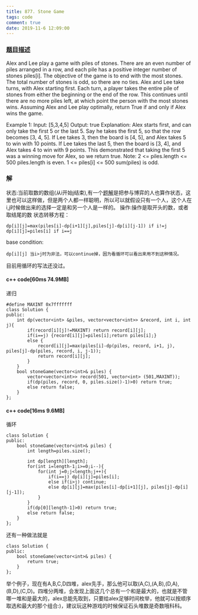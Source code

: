 ```yaml
---
title: 877. Stone Game
tags: code
comment: true
date: 2019-11-6 12:09:00
---
```

### [题目描述](https://leetcode.com/problems/stone-game/)
Alex and Lee play a game with piles of stones.  There are an even number of piles arranged in a row, and each pile has a positive integer number of stones piles[i].
The objective of the game is to end with the most stones.  The total number of stones is odd, so there are no ties.
Alex and Lee take turns, with Alex starting first.  Each turn, a player takes the entire pile of stones from either the beginning or the end of the row.  This continues until there are no more piles left, at which point the person with the most stones wins.
Assuming Alex and Lee play optimally, return True if and only if Alex wins the game.

Example 1:
Input: [5,3,4,5]
Output: true
Explanation: 
Alex starts first, and can only take the first 5 or the last 5.
Say he takes the first 5, so that the row becomes [3, 4, 5].
If Lee takes 3, then the board is [4, 5], and Alex takes 5 to win with 10 points.
If Lee takes the last 5, then the board is [3, 4], and Alex takes 4 to win with 9 points.
This demonstrated that taking the first 5 was a winning move for Alex, so we return true.
Note:
2 <= piles.length <= 500
piles.length is even.
1 <= piles[i] <= 500
sum(piles) is odd.
### 解
状态:当前取数的数组(从i开始j结束),有一个[题解](https://leetcode-cn.com/problems/stone-game/solution/jie-jue-bo-yi-wen-ti-de-dong-tai-gui-hua-tong-yong/)是把参与博弈的人也算作状态，这里也可以这样做，但是两个人都一样聪明，所以可以就假设只有一个人，这个人在i,j时候做出来的选择一定是和另一个人是一样的。
操作:操作是取开头的数，或者取结尾的数
状态转移方程：
```
dp[i][j]=max(piles[i]-dp[i+1][j],piles[j]-dp[i][j-1]) if i!=j
dp[i][j]=piles[i] if i==j
```
base condition:
```
dp[i][j] 当i>j时为非法，可以continue掉，因为看循环可以看出来用不到这种情况。
```
目前用循环的写法还没过。
#### c++ code[60ms 74.9MB]
递归
```
#define MAXINT 0x7fffffff
class Solution {
public:
    int dp(vector<int> &piles, vector<vector<int>> &record, int i, int j){
        if(record[i][j]!=MAXINT) return record[i][j];
        if(i==j) {record[i][j]=piles[i];return piles[i];}
        else {
            record[i][j]=max(piles[i]-dp(piles, record, i+1, j), piles[j]-dp(piles, record, i, j-1));
            return record[i][j];
        }
    }
    bool stoneGame(vector<int>& piles) {
        vector<vector<int>> record(501, vector<int> (501,MAXINT));
        if(dp(piles, record, 0, piles.size()-1)>0) return true;
        else return false;
    }
};
```
#### c++ code[16ms 9.6MB]
循环
```
class Solution {
public:
    bool stoneGame(vector<int>& piles) {
        int length=piles.size();

        int dp[length][length];
        for(int i=length-1;i>=0;i--){
            for(int j=0;j<length;j++){
                if(i==j) dp[i][j]=piles[i];
                else if(i>j) continue;
                else dp[i][j]=max(piles[i]-dp[i+1][j], piles[j]-dp[i][j-1]);
            }
        }
        if(dp[0][length-1]>0) return true;
        else return false;
    }
};
```
还有一种做法就是
```
class Solution {
public:
    bool stoneGame(vector<int>& piles) {
        return true;
    }
};
```
举个例子，现在有A,B,C,D四堆，alex先手，那么他可以取(A,C),(A,B),(D,A),(B,D),(C,D)。四堆分两堆，会发现上面这几个总有一个和是最大的，也就是不管哪一堆和是最大的，alex总能先取到，只要给alex足够时间枚举，他就可以按顺序取选和最大的那个组合:)，建议玩这种游戏的时候保证石头堆数是奇数哦科科。
